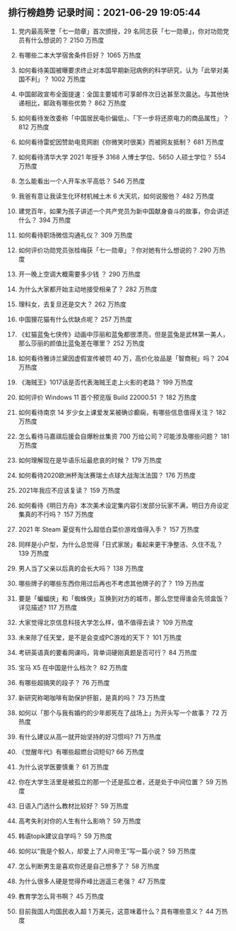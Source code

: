 
## 排行榜趋势 记录时间：2021-06-29 19:05:44
  
  1. 党内最高荣誉「七一勋章」首次颁授，29 名同志获「七一勋章」，你对功勋党员有什么想说的？ 2150 万热度
    
  2. 有哪些二本大学宿舍条件巨好？ 1065 万热度
    
  3. 如何看待美国被曝要求终止对本国早期新冠病例的科学研究，认为「此举对美国不利」？ 1002 万热度
    
  4. 中国邮政宣布全面提速：全国主要城市可享邮件次日达甚至次晨达。与其他快递相比，邮政有哪些优势？ 862 万热度
    
  5. 如何看待发改委称「中国居民电价偏低」、「下一步将还原电力的商品属性」？ 812 万热度
    
  6. 如何看待雷蛇因赞助电竞网剧《你微笑时很美》而被网友抵制？ 681 万热度
    
  7. 如何看待清华大学 2021 年授予 3168 人博士学位、5650 人硕士学位？ 554 万热度
    
  8. 怎么能看出一个人开车水平高低？ 546 万热度
    
  9. 我爸有意让我读生化环材机械土木 6 大天坑，如何说服他？ 482 万热度
    
  10. 建党百年，如果为孩子讲述一个共产党员为新中国献身奋斗的故事，你会讲述什么？ 394 万热度
    
  11. 如何看待职场微信沟通礼仪？ 309 万热度
    
  12. 如何评价功勋党员张桂梅获「七一勋章」？你对她有什么想说的？ 290 万热度
    
  13. 开一晚上空调大概需要多少钱 ？ 290 万热度
    
  14. 为什么大家都开始主动地接受相亲了？ 282 万热度
    
  15. 理科女，去复旦还是交大？ 262 万热度
    
  16. 中国狸花猫有什么优缺点呢？ 257 万热度
    
  17. 《虹猫蓝兔七侠传》动画中莎丽和蓝兔都很漂亮，但是蓝兔是武林第一美人，那么莎丽的颜值比蓝兔差在哪里？ 252 万热度
    
  18. 如何看待雅诗兰黛因虚假宣传被罚 40 万，高价化妆品是「智商税」吗？ 204 万热度
    
  19. 《海贼王》1017话是否代表海贼王走上火影的老路？ 199 万热度
    
  20. 如何评价 Windows 11 首个预览版 Build 22000.51 ？ 182 万热度
    
  21. 如何看待南京 14 岁少女上课爱发呆被确诊癫痫，有哪些信息值得关注？ 182 万热度
    
  22. 怎么看待马嘉祺后援会自爆粉丝集资 700 万给公司？可能涉及哪些问题？ 181 万热度
    
  23. 如何理解现在是华语乐坛最悲哀的时候？ 179 万热度
    
  24. 如何看待2020欧洲杯淘汰赛瑞士点球大战淘汰法国？ 176 万热度
    
  25. 2021年我应不应该复读？ 159 万热度
    
  26. 如何看待《明日方舟》本次美术设定集内容引发部分玩家不满，明日方舟设定集真的不行吗？ 157 万热度
    
  27. 2021 年 Steam 夏促有什么超低白菜价游戏值得入手？ 157 万热度
    
  28. 同样是小户型，为什么总觉得「日式家居」看起来更干净整洁、久住不乱？ 139 万热度
    
  29. 男人当了父亲以后真的会长大吗？ 138 万热度
    
  30. 哪些牌子的哪些东西你用过后再也不考虑其他牌子的了？ 119 万热度
    
  31. 要是「蝙蝠侠」和「蜘蛛侠」互换到对方的城市，那么您觉得谁会先领盒饭？详见描述? 117 万热度
    
  32. 大家觉得北京信息科技大学怎么样，值不值得去读？ 109 万热度
    
  33. 未来除了任天堂，是不是会变成PC游戏的天下？ 101 万热度
    
  34. 考研英语真的要看网课吗，背单词硬刚真题是否可行？ 84 万热度
    
  35. 宝马 X5 在中国是什么档次？ 82 万热度
    
  36. 有哪些超搞笑的段子？ 76 万热度
    
  37. 新研究称喝咖啡有助保护肝脏，是真的吗？ 73 万热度
    
  38. 如何以「那个与我有婚约的少年郎死在了战场上」为开头写一个故事？ 72 万热度
    
  39. 有什么建议从高一就开始坚持的好习惯吗? 71 万热度
    
  40. 《觉醒年代》有哪些超燃台词短句? 66 万热度
    
  41. 为什么说学医要慎重？ 61 万热度
    
  42. 你在大学生活里是被孤立的那一个还是孤立者，还是处于中间位置？ 59 万热度
    
  43. 日语入门选什么教材比较好？ 59 万热度
    
  44. 高考失利对你的人生有什么影响？ 59 万热度
    
  45. 韩语topik建议自学吗？ 59 万热度
    
  46. 如何以“我是个鲛人，却爱上了人间帝王”写一篇小说？ 59 万热度
    
  47. 怎么判断男生是喜欢你还是自己想多了？ 58 万热度
    
  48. 为什么很多人硬是觉得乔峰比逍遥三老强？ 47 万热度
    
  49. 教育学怎么背书啊？ 45 万热度
    
  50. 目前我国人均国民收入超 1 万美元，这意味着什么？具有哪些意义？ 44 万热度
    